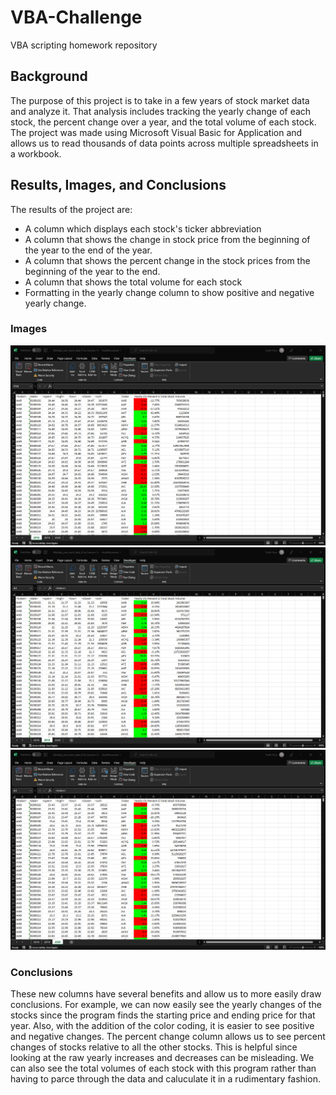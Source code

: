# VBA-Challenge
VBA scripting homework repository


## Background

The purpose of this project is to take in a few years of stock market data and analyze it. That analysis includes tracking the yearly change of each stock, the percent change over a year, and the total volume of each stock. The project was made using Microsoft Visual Basic for Application and allows us to read thousands of data points across multiple spreadsheets in a workbook. 

## Results, Images, and Conclusions

The results of the project are:
- A column which displays each stock's ticker abbreviation
- A column that shows the change in stock price from the beginning of the year to the end of the year. 
- A column that shows the percent change in the stock prices from the beginning of the year to the end.
- A column that shows the total volume for each stock 
- Formatting in the yearly change column to show positive and negative yearly change.

### Images

![2018 Snapshot](https://github.com/truthprice/VBA-Challenge/blob/main/2018%20Stock%20Data.png)
![2019 Snapshot](https://github.com/truthprice/VBA-Challenge/blob/main/2019%20Stock%20Data.png)
![2020 Snapshot](https://github.com/truthprice/VBA-Challenge/blob/main/2020%20Stock%20Data.png)

### Conclusions
These new columns have several benefits and allow us to more easily draw conclusions. For example, we can now easily see the yearly changes of the stocks since the program finds the starting price and ending price for that year. Also, with the addition of the color coding, it is easier to see positive and negative changes. The percent change column allows us to see percent changes of stocks relative to all the other stocks. This is helpful since looking at the raw yearly increases and decreases can be misleading. We can also see the total volumes of each stock with this program rather than having to parce through the data and caluculate it in a rudimentary fashion.
